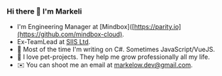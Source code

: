 ### Hi there 👋 I'm Markeli

- I'm Engineering Manager at [Mindbox]([https://parity.io](https://github.com/mindbox-cloud).
- Ex-TeamLead at [SIIS Ltd](https://github.com/siisltd).
- 🤖 Most of the time I'm writing on C#. Sometimes JavaScript/VueJS.
- 🚀 I love pet-projects. They help me grow professionally all my life.
- ✉️ You can shoot me an email at [markelow.dev@gmail.com](mailto:me@markelow.dev@gmail.com).
